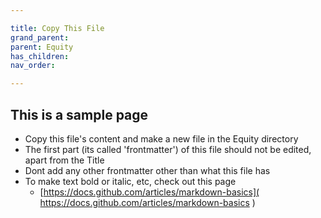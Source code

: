 ```yaml
---

title: Copy This File
grand_parent:
parent: Equity
has_children:
nav_order:

---
```



## This is a sample page
- Copy this file's content and make a new file in the Equity directory
- The first part (its called 'frontmatter') of this file should not be edited, apart from the Title
- Dont add any other frontmatter other than what this file has
- To make text bold or italic, etc, check out this page 
  - [https://docs.github.com/articles/markdown-basics]( https://docs.github.com/articles/markdown-basics )

